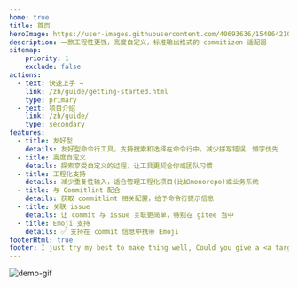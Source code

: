 ```yaml
---
home: true
title: 首页
heroImage: https://user-images.githubusercontent.com/40693636/154064210-964aeaa0-d9dc-4cea-9e52-2ffc3789611b.png
description: 一款工程性更强，高度自定义，标准输出格式的 commitizen 适配器
sitemap:
    priority: 1
    exclude: false
actions:
  - text: 快速上手 →
    link: /zh/guide/getting-started.html
    type: primary
  - text: 项目介绍
    link: /zh/guide/
    type: secondary
features:
  - title: 友好型
    details: 友好型命令行工具，支持搜索和选择在命令行中，减少拼写错误，懒字优先
  - title: 高度自定义
    details: 探索享受自定义的过程，让工具更契合你或团队习惯
  - title: 工程化支持
    details: 减少重复性输入，适合管理工程化项目(比如monorepo)或业务系统
  - title: 与 Commitlint 配合
    details: 获取 commitlint 相关配置，给予命令行提示信息
  - title: 关联 issue
    details: 让 commit 与 issue 关联更简单，特别在 gitee 当中
  - title: Emoji 支持
    details: ✅ 支持在 commit 信息中携带 Emoji
footerHtml: true  
footer: I just try my best to make thing well, Could you give a <a target="_blank" href="https://github.com/Zhengqbbb/cz-git">star ⭐</a><br>MIT Licensed | Copyright © 2022-present <a target="_blank" href="https://github.com/Zhengqbbb">Zhengqbbb</a>
---
```


![demo-gif](https://user-images.githubusercontent.com/40693636/154906217-e0b1c5d0-9294-4072-8082-c0cdd9392023.gif)